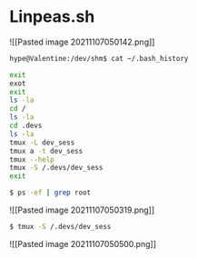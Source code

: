 # Linpeas.sh

![[Pasted image 20211107050142.png]]

```bash
hype@Valentine:/dev/shm$ cat ~/.bash_history 

exit
exot
exit
ls -la
cd /
ls -la
cd .devs
ls -la
tmux -L dev_sess 
tmux a -t dev_sess 
tmux --help
tmux -S /.devs/dev_sess 
exit
```

```bash
$ ps -ef | grep root
```

![[Pasted image 20211107050319.png]]

```bash
$ tmux -S /.devs/dev_sess
```
![[Pasted image 20211107050500.png]]


